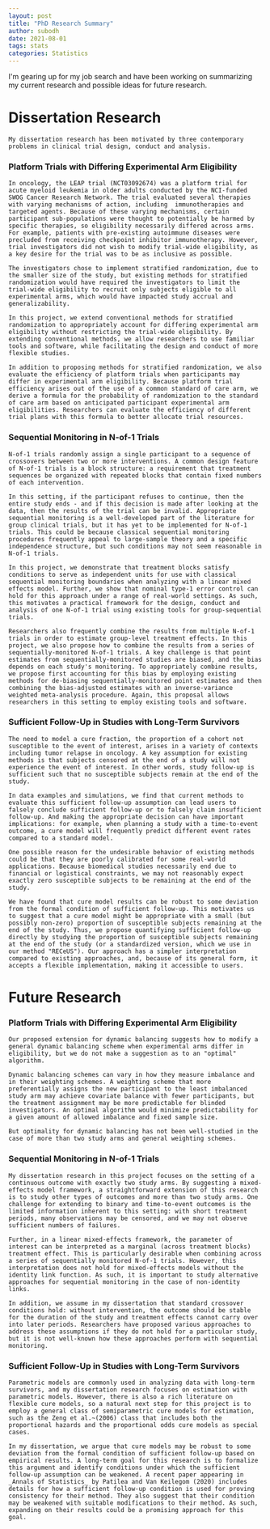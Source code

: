 ```yaml
---
layout: post
title: "PhD Research Summary"
author: subodh
date: 2021-08-01
tags: stats
categories: Statistics
---
```

    
I'm gearing up for my job search and have been working on summarizing my current research and possible ideas for future research.

# Dissertation Research
	My dissertation research has been motivated by three contemporary problems in clinical trial design, conduct and analysis. 
	
### Platform Trials with Differing Experimental Arm Eligibility
	In oncology, the LEAP trial (NCT03092674) was a platform trial for acute myeloid leukemia in older adults conducted by the NCI-funded SWOG Cancer Research Network. The trial evaluated several therapies with varying mechanisms of action, including  immunotherapies and targeted agents. Because of these varying mechanisms, certain participant sub-populations were thought to potentially be harmed by specific therapies, so eligibility necessarily differed across arms. For example, patients with pre-existing autoimmune diseases were precluded from receiving checkpoint inhibitor immunotherapy. However, trial investigators did not wish to modify trial-wide eligibility, as a key desire for the trial was to be as inclusive as possible.
	
	The investigators chose to implement stratified randomization, due to the smaller size of the study, but existing methods for stratified randomization would have required the investigators to limit the trial-wide eligibility to recruit only subjects eligible to all experimental arms, which would have impacted study accrual and generalizability. 
	
	In this project, we extend conventional methods for stratified randomization to appropriately account for differing experimental arm eligibility without restricting the trial-wide eligibility. By extending conventional methods, we allow researchers to use familiar tools and software, while facilitating the design and conduct of more flexible studies.
	
	In addition to proposing methods for stratified randomization, we also evaluate the efficiency of platform trials when participants may differ in experimental arm eligibility. Because platform trial efficiency arises out of the use of a common standard of care arm, we derive a formula for the probability of randomization to the standard of care arm based on anticipated participant experimental arm eligibilities. Researchers can evaluate the efficiency of different trial plans with this formula to better allocate trial resources.
	
### Sequential Monitoring in N-of-1 Trials
	N-of-1 trials randomly assign a single participant to a sequence of crossovers between two or more interventions. A common design feature of N-of-1 trials is a block structure: a requirement that treatment sequences be organized with repeated blocks that contain fixed numbers of each intervention. 
	
	In this setting, if the participant refuses to continue, then the entire study ends - and if this decision is made after looking at the data, then the results of the trial can be invalid. Appropriate sequential monitoring is a well-developed part of the literature for group clinical trials, but it has yet to be implemented for N-of-1 trials. This could be because classical sequential monitoring procedures frequently appeal to large-sample theory and a specific independence structure, but such conditions may not seem reasonable in N-of-1 trials. 
	
	In this project, we demonstrate that treatment blocks satisfy conditions to serve as independent units for use with classical sequential monitoring boundaries when analyzing with a linear mixed effects model. Further, we show that nominal type-1 error control can hold for this approach under a range of real-world settings. As such, this motivates a practical framework for the design, conduct and analysis of one N-of-1 trial using existing tools for group-sequential trials.
	
	Researchers also frequently combine the results from multiple N-of-1 trials in order to estimate group-level treatment effects. In this project, we also propose how to combine the results from a series of sequentially-monitored N-of-1 trials. A key challenge is that point estimates from sequentially-monitored studies are biased, and the bias depends on each study's monitoring. To appropriately combine results, we propose first accounting for this bias by employing existing methods for de-biasing sequentially-monitored point estimates and then combining the bias-adjusted estimates with an inverse-variance weighted meta-analysis procedure. Again, this proposal allows researchers in this setting to employ existing tools and software.
	
### Sufficient Follow-Up in Studies with Long-Term Survivors
	The need to model a cure fraction, the proportion of a cohort not susceptible to the event of interest, arises in a variety of contexts including tumor relapse in oncology. A key assumption for existing methods is that subjects censored at the end of a study will not experience the event of interest. In other words, study follow-up is sufficient such that no susceptible subjects remain at the end of the study.
	
	In data examples and simulations, we find that current methods to evaluate this sufficient follow-up assumption can lead users to falsely conclude sufficient follow-up or to falsely claim insufficient follow-up. And making the appropriate decision can have important implications: for example, when planning a study with a time-to-event outcome, a cure model will frequently predict different event rates compared to a standard model.
	
	One possible reason for the undesirable behavior of existing methods could be that they are poorly calibrated for some real-world applications. Because biomedical studies necessarily end due to financial or logistical constraints, we may not reasonably expect exactly zero susceptible subjects to be remaining at the end of the study. 
	
	We have found that cure model results can be robust to some deviation from the formal condition of sufficient follow-up. This motivates us to suggest that a cure model might be appropriate with a small (but possibly non-zero) proportion of susceptible subjects remaining at the end of the study. Thus, we propose quantifying sufficient follow-up directly by studying the proportion of susceptible subjects remaining at the end of the study (or a standardized version, which we use in our method "RECeUS"). Our approach has a simpler interpretation compared to existing approaches, and, because of its general form, it accepts a flexible implementation, making it accessible to users.
	
# Future Research
	
### Platform Trials with Differing Experimental Arm Eligibility
	Our proposed extension for dynamic balancing suggests how to modify a general dynamic balancing scheme when experimental arms differ in eligibility, but we do not make a suggestion as to an "optimal" algorithm.
	
	Dynamic balancing schemes can vary in how they measure imbalance and in their weighting schemes. A weighting scheme that more preferentially assigns the new participant to the least imbalanced study arm may achieve covariate balance with fewer participants, but the treatment assignment may be more predictable for blinded investigators. An optimal algorithm would minimize predictability for a given amount of allowed imbalance and fixed sample size. 
	
	But optimality for dynamic balancing has not been well-studied in the case of more than two study arms and general weighting schemes. 
	
### Sequential Monitoring in N-of-1 Trials
	My dissertation research in this project focuses on the setting of a continuous outcome with exactly two study arms. By suggesting a mixed-effects model framework, a straightforward extension of this research is to study other types of outcomes and more than two study arms. One challenge for extending to binary and time-to-event outcomes is the limited information inherent to this setting: with short treatment periods, many observations may be censored, and we may not observe sufficient numbers of failures. 
	
	Further, in a linear mixed-effects framework, the parameter of interest can be interpreted as a marginal (across treatment blocks) treatment effect. This is particularly desirable when combining across a series of sequentially monitored N-of-1 trials. However, this interpretation does not hold for mixed-effects models without the identity link function. As such, it is important to study alternative approaches for sequential monitoring in the case of non-identity links.
	
	In addition, we assume in my dissertation that standard crossover conditions hold: without intervention, the outcome should be stable for the duration of the study and treatment effects cannot carry over into later periods. Researchers have proposed various approaches to address these assumptions if they do not hold for a particular study, but it is not well-known how these approaches perform with sequential monitoring. 
	
### Sufficient Follow-Up in Studies with Long-Term Survivors
	Parametric models are commonly used in analyzing data with long-term survivors, and my dissertation research focuses on estimation with parametric models. However, there is also a rich literature on flexible cure models, so a natural next step for this project is to employ a general class of semiparametric cure models for estimation, such as the Zeng et al.~(2006) class that includes both the proportional hazards and the proportional odds cure models as special cases. 
	
	In my dissertation, we argue that cure models may be robust to some deviation from the formal condition of sufficient follow-up based on empirical results. A long-term goal for this research is to formalize this argument and identify conditions under which the sufficient follow-up assumption can be weakened. A recent paper appearing in _Annals of Statistics_ by Patilea and Van Keilegom (2020) includes details for how a sufficient follow-up condition is used for proving consistency for their method. They also suggest that their condition may be weakened with suitable modifications to their method. As such, expanding on their results could be a promising approach for this goal.